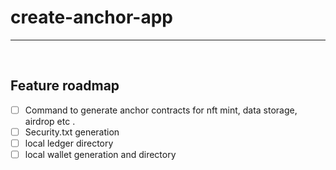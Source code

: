# create-anchor-app
<hr>
<br>

## Feature roadmap
- [ ] Command to generate anchor contracts for nft mint, data storage, airdrop etc .
- [ ] Security.txt generation
- [ ] local ledger directory 
- [ ] local wallet generation and directory 
